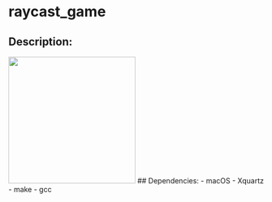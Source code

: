 # raycast_game
## Description:
<img src="https://github.com/bshawnee/raycast_game/blob/main/animation.gif" width="250" height="250"/>
## Dependencies:
- macOS
- Xquartz
- make
- gcc
